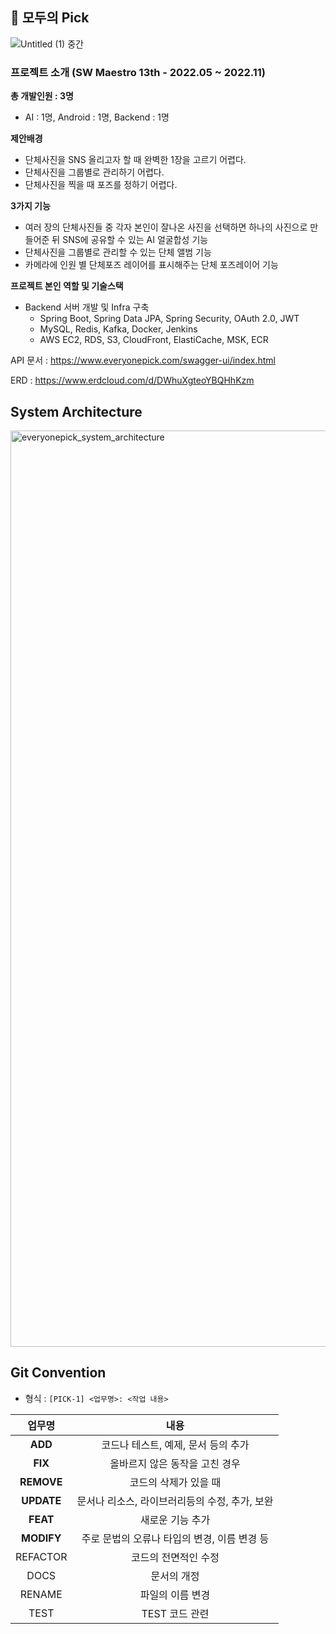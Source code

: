 ## 📸 모두의 Pick

![Untitled (1) 중간](https://user-images.githubusercontent.com/55652627/201305948-0da577e7-38e4-43b6-9fae-a4e64f919ad2.png)

### 프로젝트 소개 (SW Maestro 13th - 2022.05 ~ 2022.11)

**총 개발인원 : 3명**

- AI : 1명, Android : 1명, Backend : 1명

**제안배경**

- 단체사진을 SNS 올리고자 할 때 완벽한 1장을 고르기 어렵다.
- 단체사진을 그룹별로 관리하기 어렵다.
- 단체사진을 찍을 때 포즈를 정하기 어렵다.

**3가지 기능**

- 여러 장의 단체사진들 중 각자 본인이 잘나온 사진을 선택하면 하나의 사진으로 만들어준 뒤 SNS에 공유할 수 있는 AI 얼굴합성 기능
- 단체사진을 그룹별로 관리할 수 있는 단체 앨범 기능
- 카메라에 인원 별 단체포즈 레이어를 표시해주는 단체 포즈레이어 기능

**프로젝트 본인 역할 및 기술스택**

- Backend 서버 개발 및 Infra 구축
    - Spring Boot, Spring Data JPA, Spring Security, OAuth 2.0, JWT
    - MySQL, Redis, Kafka, Docker, Jenkins
    - AWS EC2, RDS, S3, CloudFront, ElastiCache, MSK, ECR

API 문서 : https://www.everyonepick.com/swagger-ui/index.html

ERD : https://www.erdcloud.com/d/DWhuXgteoYBQHhKzm

## System Architecture
<img width="1466" alt="everyonepick_system_architecture" src="https://user-images.githubusercontent.com/55652627/204117083-7f7f0bac-dec8-49c1-9279-c46559151b61.png">

## Git Convention
- 형식 : `[PICK-1] <업무명>: <작업 내용>`

|업무명|내용|
| :-----------------------------------: | :---------------------------------------: |
| **ADD** |   코드나 테스트, 예제, 문서 등의 추가   |
| **FIX** | 올바르지 않은 동작을 고친 경우 |
| **REMOVE** |   코드의 삭제가 있을 때   |
| **UPDATE** |   문서나 리소스, 라이브러리등의 수정, 추가, 보완   |
| **FEAT** |  새로운 기능 추가   |
| **MODIFY** | 주로 문법의 오류나 타입의 변경, 이름 변경 등   |
| REFACTOR |   코드의 전면적인 수정   |
| DOCS |  문서의 개정   |
| RENAME | 파일의 이름 변경 |
| TEST | TEST 코드 관련   |
